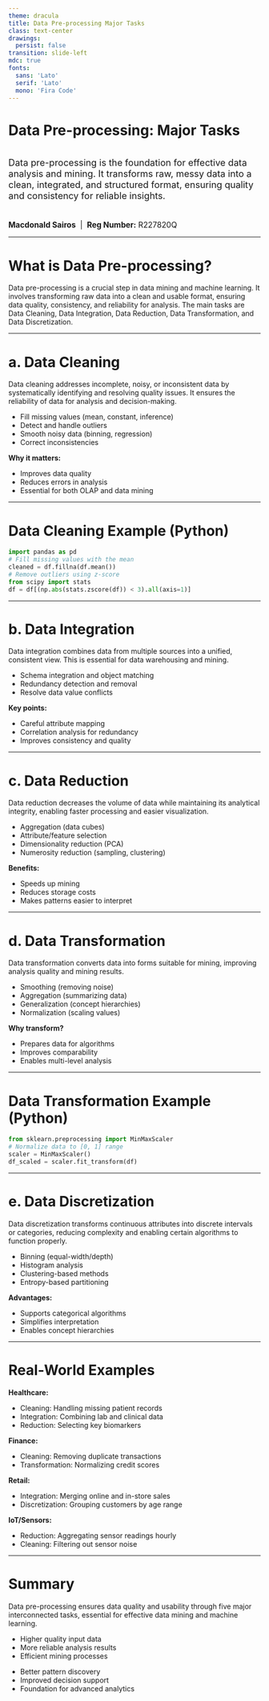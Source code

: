```yaml
---
theme: dracula
title: Data Pre-processing Major Tasks
class: text-center
drawings:
  persist: false
transition: slide-left
mdc: true
fonts:
  sans: 'Lato'
  serif: 'Lato'
  mono: 'Fira Code'
---
```


# Data Pre-processing: Major Tasks

<div style="font-size:1.3em; margin-top: 2em;">
Data pre-processing is the foundation for effective data analysis and mining. It transforms raw, messy data into a clean, integrated, and structured format, ensuring quality and consistency for reliable insights.
</div>

<div style="margin-top: 2.5em; font-size:1.1em;">
<strong>Macdonald Sairos</strong> &nbsp;|&nbsp; <strong>Reg Number:</strong> R227820Q
</div>

---

# What is Data Pre-processing?

Data pre-processing is a crucial step in data mining and machine learning. It involves transforming raw data into a clean and usable format, ensuring data quality, consistency, and reliability for analysis. The main tasks are Data Cleaning, Data Integration, Data Reduction, Data Transformation, and Data Discretization.

---

# a. Data Cleaning

<div class="grid grid-cols-2 gap-4">
<div>
Data cleaning addresses incomplete, noisy, or inconsistent data by systematically identifying and resolving quality issues. It ensures the reliability of data for analysis and decision-making.
<ul>
<li>Fill missing values (mean, constant, inference)</li>
<li>Detect and handle outliers</li>
<li>Smooth noisy data (binning, regression)</li>
<li>Correct inconsistencies</li>
</ul>
</div>
<div>
<strong>Why it matters:</strong>
<ul>
<li>Improves data quality</li>
<li>Reduces errors in analysis</li>
<li>Essential for both OLAP and data mining</li>
</ul>
</div>
</div>

---

# Data Cleaning Example (Python)

```python
import pandas as pd
# Fill missing values with the mean
cleaned = df.fillna(df.mean())
# Remove outliers using z-score
from scipy import stats
df = df[(np.abs(stats.zscore(df)) < 3).all(axis=1)]
```

---

# b. Data Integration

<div class="grid grid-cols-2 gap-4">
<div>
Data integration combines data from multiple sources into a unified, consistent view. This is essential for data warehousing and mining.
<ul>
<li>Schema integration and object matching</li>
<li>Redundancy detection and removal</li>
<li>Resolve data value conflicts</li>
</ul>
</div>
<div>
<strong>Key points:</strong>
<ul>
<li>Careful attribute mapping</li>
<li>Correlation analysis for redundancy</li>
<li>Improves consistency and quality</li>
</ul>
</div>
</div>

---

# c. Data Reduction

<div class="grid grid-cols-2 gap-4">
<div>
Data reduction decreases the volume of data while maintaining its analytical integrity, enabling faster processing and easier visualization.
<ul>
<li>Aggregation (data cubes)</li>
<li>Attribute/feature selection</li>
<li>Dimensionality reduction (PCA)</li>
<li>Numerosity reduction (sampling, clustering)</li>
</ul>
</div>
<div>
<strong>Benefits:</strong>
<ul>
<li>Speeds up mining</li>
<li>Reduces storage costs</li>
<li>Makes patterns easier to interpret</li>
</ul>
</div>
</div>

---

# d. Data Transformation

<div class="grid grid-cols-2 gap-4">
<div>
Data transformation converts data into forms suitable for mining, improving analysis quality and mining results.
<ul>
<li>Smoothing (removing noise)</li>
<li>Aggregation (summarizing data)</li>
<li>Generalization (concept hierarchies)</li>
<li>Normalization (scaling values)</li>
</ul>
</div>
<div>
<strong>Why transform?</strong>
<ul>
<li>Prepares data for algorithms</li>
<li>Improves comparability</li>
<li>Enables multi-level analysis</li>
</ul>
</div>
</div>

---

# Data Transformation Example (Python)

```python
from sklearn.preprocessing import MinMaxScaler
# Normalize data to [0, 1] range
scaler = MinMaxScaler()
df_scaled = scaler.fit_transform(df)
```

---

# e. Data Discretization

<div class="grid grid-cols-2 gap-4">
<div>
Data discretization transforms continuous attributes into discrete intervals or categories, reducing complexity and enabling certain algorithms to function properly.
<ul>
<li>Binning (equal-width/depth)</li>
<li>Histogram analysis</li>
<li>Clustering-based methods</li>
<li>Entropy-based partitioning</li>
</ul>
</div>
<div>
<strong>Advantages:</strong>
<ul>
<li>Supports categorical algorithms</li>
<li>Simplifies interpretation</li>
<li>Enables concept hierarchies</li>
</ul>
</div>
</div>

---

# Real-World Examples

<div class="grid grid-cols-2 gap-4">
<div>
<strong>Healthcare:</strong>
<ul>
<li>Cleaning: Handling missing patient records</li>
<li>Integration: Combining lab and clinical data</li>
<li>Reduction: Selecting key biomarkers</li>
</ul>
<strong>Finance:</strong>
<ul>
<li>Cleaning: Removing duplicate transactions</li>
<li>Transformation: Normalizing credit scores</li>
</ul>
</div>
<div>
<strong>Retail:</strong>
<ul>
<li>Integration: Merging online and in-store sales</li>
<li>Discretization: Grouping customers by age range</li>
</ul>
<strong>IoT/Sensors:</strong>
<ul>
<li>Reduction: Aggregating sensor readings hourly</li>
<li>Cleaning: Filtering out sensor noise</li>
</ul>
</div>
</div>

---

# Summary

<div class="grid grid-cols-2 gap-4">
<div>
Data pre-processing ensures data quality and usability through five major interconnected tasks, essential for effective data mining and machine learning.
<ul>
<li>Higher quality input data</li>
<li>More reliable analysis results</li>
<li>Efficient mining processes</li>
</ul>
</div>
<div>
<ul>
<li>Better pattern discovery</li>
<li>Improved decision support</li>
<li>Foundation for advanced analytics</li>
</ul>
</div>
</div>







